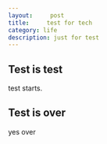 ```yaml
---
layout:     post
title:     test for tech 
category: life
description: just for test
---
```


Test is test
--------------

test starts.


Test is over
--------------

yes over

